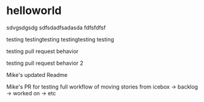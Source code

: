 # helloworld

sdvgsdgsdg
sdfsdadfsadasda
fdfsfdfsf



testing testingtesting testingtesting testing


testing pull request behavior

testing pull request behavior 2

Mike's updated Readme

Mike's PR for testing full workflow of moving stories from icebox -> backlog -> worked on -> etc
